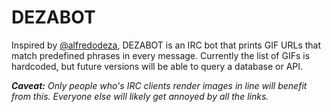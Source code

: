 DEZABOT
=======

Inspired by [@alfredodeza](https://twitter.com/alfredodeza), DEZABOT is an IRC
bot that prints GIF URLs that match predefined phrases in every message.
Currently the list of GIFs is hardcoded, but future versions will be able to
query a database or API.

*__Caveat:__ Only people who's IRC clients render images in line will benefit
from this. Everyone else will likely get annoyed by all the links.*
